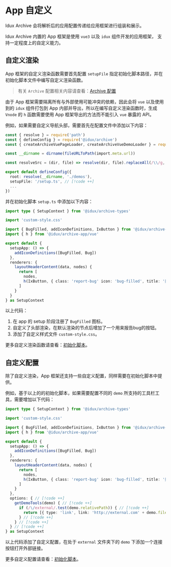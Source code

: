 # App 自定义

Idux Archive 会将解析后的应用配置传递给应用框架进行组装和展示。

Idux Archive 内置的 App 框架是使用 `vue3` 以及 `idux` 组件开发的应用框架， 支持一定程度上的自定义能力。

## 自定义渲染

App 框架的自定义渲染函数需要首先配置 `setupFile` 指定初始化脚本路径，并在初始化脚本文件中编写自定义渲染函数。

> 有关 `Archive` 配置相关内容请查看：[Archive 配置](/config/Basic/)

由于 App 框架需要隔离所有与外部使用可能冲突的依赖，因此会将 `vue` 以及使用到的 `idux` 组件打包到 App 内部并导出，所以在编写自定义渲染函数时，生成 `Vnode` 的 `h` 函数需要使用 App 框架导出的方法而不能引入 `vue` 暴露的 API。

例如，如果需要自定义导航头部，需要首先在配置文件中添加以下内容：

```ts
const { resolve } = require('path')
const { defineConfig } = require('@idux/archive')
const { createArchiveVuePageLoader, createArchiveVueDemoLoader } = require('@idux/archive-loader-vue')

const __dirname = dirname(fileURLToPath(import.meta.url))

const resolveSrc = (dir, file) => resolve(dir, file).replaceAll(/\\/g, '\\\\')

export default defineConfig({
  root: resolve(__dirname, './demos'),
  setupFile: '/setup.ts', // [!code ++]
  ...
})
```

并在初始化脚本 `setup.ts` 中添加以下内容：

```ts
import type { SetupContext } from '@idux/archive-types'

import 'custom-style.css'

import { BugFilled, addIconDefinitions, IxButton } from '@idux/archive-app/components'
import { h } from '@idux/archive-app/vue'

export default {
  setupApp: () => {
    addIconDefinitions([BugFilled, Bug])
  },
  renderers: {
    layoutHeaderContent(data, nodes) {
      return [
        nodes,
        h(IxButton, { class: 'report-bug' icon: 'bug-filled', title: '报告bug' })
      ]
    }
  }
} as SetupContext
```

以上代码：

1. 在 app 的 setup 阶段注册了 `BugFilled` 图标。
2. 自定义了头部渲染，在默认渲染的节点后增加了一个用来报告bug的按钮。
3. 添加了自定义样式文件 `custom-style.css`。

更多自定义渲染函数请查看：[初始化脚本](/config/Setup/)。

## 自定义配置

除了自定义渲染，App 框架还支持一些自定义配置，同样需要在初始化脚本中提供。

例如，基于以上的的初始化脚本，如果需要配置不同的 `demo` 所支持的工具栏工具，需要增加以下代码：

```ts
import type { SetupContext } from '@idux/archive-types'

import 'custom-style.css'

import { BugFilled, addIconDefinitions, IxButton } from '@idux/archive-app/components'
import { h } from '@idux/archive-app/vue'

export default {
  setupApp: () => {
    addIconDefinitions([BugFilled, Bug])
  },
  renderers: {
    layoutHeaderContent(data, nodes) {
      return [
        nodes,
        h(IxButton, { class: 'report-bug' icon: 'bug-filled', title: '报告bug' })
      ]
    }
  },
  options: { // [!code ++]
    getDemoTools(demo) { // [!code ++]
      if (/\/external/.test(demo.relativePath)) { // [!code ++]
        return [{ type: 'link', link: 'http://external.com' + demo.filename, tooltip: '外部链接' }]  // [!code ++]
      } // [!code ++]
    } // [!code ++]
  } // [!code ++]
} as SetupContext
```

以上代码添加了自定义配置，在处于 `external` 文件夹下的 `demo` 下添加一个连接按钮打开外部链接。

更多自定义配置请查看：[初始化脚本](/config/Setup/)。
